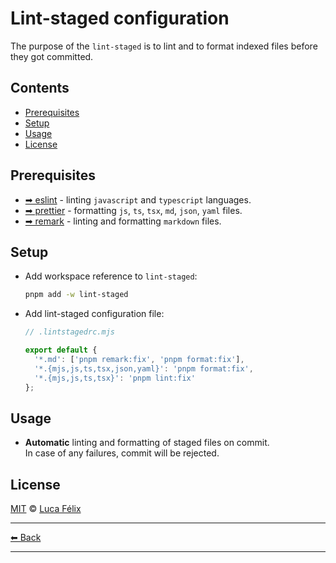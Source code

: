 # Lint-staged configuration

The purpose of the `lint-staged` is to lint and to format indexed files before they got committed.

## Contents

- [Prerequisites](#prerequisites)
- [Setup](#setup)
- [Usage](#usage)
- [License](#license)

## Prerequisites

- [➡ eslint](../../packages/eslint-ts/README.md) - linting `javascript` and `typescript` languages.
- [➡ prettier](../../packages/prettier/README.md) - formatting `js`, `ts`, `tsx`, `md`, `json`, `yaml` files.
- [➡ remark](../../packages/remark/README.md) - linting and formatting `markdown` files.

## Setup

- Add workspace reference to `lint-staged`:

  ```sh
  pnpm add -w lint-staged
  ```

- Add lint-staged configuration file:

  ```js
  // .lintstagedrc.mjs

  export default {
    '*.md': ['pnpm remark:fix', 'pnpm format:fix'],
    '*.{mjs,js,ts,tsx,json,yaml}': 'pnpm format:fix',
    '*.{mjs,js,ts,tsx}': 'pnpm lint:fix'
  };
  ```

## Usage

- **Automatic** linting and formatting of staged files on commit.\
  In case of any failures, commit will be rejected.

## License

[MIT](../../LICENSE) © [Luca Félix](https://github.com/flixlix)

---

[⬅ Back](../../README.md)

---
